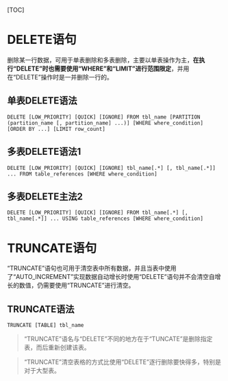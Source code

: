 [TOC]

# DELETE语句
删除某一行数据，可用于单表删除和多表删除，主要以单表操作为主，**在执行“DELETE”时也需要使用“WHERE”和“LIMIT”进行范围限定**，并用在“DELETE”操作时是一并删除一行的。

## 单表DELETE语法

```
DELETE [LOW_PRIORITY] [QUICK] [IGNORE] FROM tbl_name [PARTITION (partition_name [, partition_name] ...)] [WHERE where_condition] [ORDER BY ...] [LIMIT row_count]
```

## 多表DELETE语法1

```
DELETE [LOW_PRIORITY] [QUICK] [IGNORE] tbl_name[.*] [, tbl_name[.*]] ... FROM table_references [WHERE where_condition]
```

## 多表DELETE主法2

```
DELETE [LOW_PRIORITY] [QUICK] [IGNORE] FROM tbl_name[.*] [, tbl_name[.*]] ... USING table_references [WHERE where_condition]
```

# TRUNCATE语句
“TRUNCATE”语句也可用于清空表中所有数据，并且当表中使用了“AUTO_INCREMENT”实现数据自动增长时使用“DELETE”语句并不会清空自增长的数值，仍需要使用“TRUNCATE”进行清空。
## TRUNCATE语法
```
TRUNCATE [TABLE] tbl_name
```
>“TRUNCATE”语名与“DELETE”不同的地方在于“TUNCATE”是删除指定表，而后重新创建该表。

>“TRUNCATE”清空表格的方式比使用“DELETE”逐行删除要快得多，特别是对于大型表。